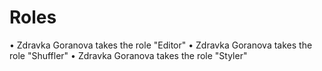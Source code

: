 # Roles 
• Zdravka Goranova takes the role "Editor" 
• Zdravka Goranova takes the role "Shuffler" 
• Zdravka Goranova takes the role "Styler"
